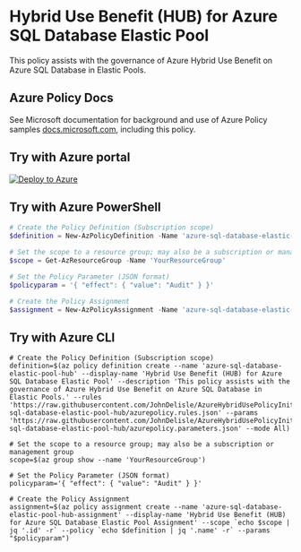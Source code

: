 # Hybrid Use Benefit (HUB) for Azure SQL Database Elastic Pool

This policy assists with the governance of Azure Hybrid Use Benefit on Azure SQL Database in Elastic Pools.

## Azure Policy Docs

See Microsoft documentation for background and use of Azure Policy samples [docs.microsoft.com](https://docs.microsoft.com/en-us/azure/governance/policy/samples/), including this policy.

## Try with Azure portal

[![Deploy to Azure](http://azuredeploy.net/deploybutton.png)](https://portal.azure.com/?#blade/Microsoft_Azure_Policy/CreatePolicyDefinitionBlade/uri/https%3a%2f%2fraw.githubusercontent.com%2fJohnDelisle%2fAzureHybridUsePolicyInitiative%2fmain%2fpolicies%2f%2fSQL%2fazure-sql-database-elastic-pool-hub%2fazurepolicy.json)

## Try with Azure PowerShell

````powershell
# Create the Policy Definition (Subscription scope)
$definition = New-AzPolicyDefinition -Name 'azure-sql-database-elastic-pool-hub' -DisplayName 'Hybrid Use Benefit (HUB) for Azure SQL Database Elastic Pool' -description 'This policy assists with the governance of Azure Hybrid Use Benefit on Azure SQL Database in Elastic Pools.' -Policy 'https://raw.githubusercontent.com/JohnDelisle/AzureHybridUsePolicyInitiative/main/policies//SQL/azure-sql-database-elastic-pool-hub/azurepolicy.rules.json' -Parameter 'https://raw.githubusercontent.com/JohnDelisle/AzureHybridUsePolicyInitiative/main/policies//SQL/azure-sql-database-elastic-pool-hub/azurepolicy.parameters.json' -Mode All

# Set the scope to a resource group; may also be a subscription or management group
$scope = Get-AzResourceGroup -Name 'YourResourceGroup'

# Set the Policy Parameter (JSON format)
$policyparam = '{ "effect": { "value": "Audit" } }'

# Create the Policy Assignment
$assignment = New-AzPolicyAssignment -Name 'azure-sql-database-elastic-pool-hub-assignment' -DisplayName 'Hybrid Use Benefit (HUB) for Azure SQL Database Elastic Pool Assignment' -Scope $scope.ResourceId -PolicyDefinition $definition -PolicyParameter $policyparam
````

## Try with Azure CLI

```cli
# Create the Policy Definition (Subscription scope)
definition=$(az policy definition create --name 'azure-sql-database-elastic-pool-hub' --display-name 'Hybrid Use Benefit (HUB) for Azure SQL Database Elastic Pool' --description 'This policy assists with the governance of Azure Hybrid Use Benefit on Azure SQL Database in Elastic Pools.' --rules 'https://raw.githubusercontent.com/JohnDelisle/AzureHybridUsePolicyInitiative/main/policies//SQL/azure-sql-database-elastic-pool-hub/azurepolicy.rules.json' --params 'https://raw.githubusercontent.com/JohnDelisle/AzureHybridUsePolicyInitiative/main/policies//SQL/azure-sql-database-elastic-pool-hub/azurepolicy.parameters.json' --mode All)

# Set the scope to a resource group; may also be a subscription or management group
scope=$(az group show --name 'YourResourceGroup')

# Set the Policy Parameter (JSON format)
policyparam='{ "effect": { "value": "Audit" } }'

# Create the Policy Assignment
assignment=$(az policy assignment create --name 'azure-sql-database-elastic-pool-hub-assignment' --display-name 'Hybrid Use Benefit (HUB) for Azure SQL Database Elastic Pool Assignment' --scope `echo $scope | jq '.id' -r` --policy `echo $definition | jq '.name' -r` --params "$policyparam")
```
